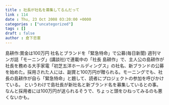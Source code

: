 ```yaml
---
title : 社長が社名を募集してるんだって
link : 114
date : Thu, 23 Oct 2008 03:20:00 +0000
categories : ["uncategorized"]
tags : []
draft : false
author : 倉下忠憲
---
```


島耕作:賞金は100万円 社名とブランドを「緊急特命」で公募(毎日新聞) 週刊マンガ誌「モーニング」(講談社)で連載中の「社長 島耕作」で、主人公の島耕作が社長を務める大手家電「初芝五洋ホールディングス」の社名、新ブランドの公募を始めた。採用された人には、副賞と100万円が贈られる。モーニングでも、社長の島耕作が自ら「緊急特命」と題して、読者にプロジェクトの参加を呼びかけている。 というわけで島社長が新社名と新ブランド名を募集しているとの事。なんと採用者には100万円が送られるそうで、ちょっと頭をひねってみるのも悪くないかも。

